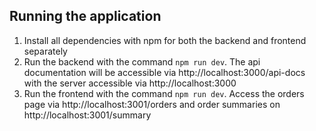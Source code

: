 ## Running the application
1. Install all dependencies with npm for both the backend and frontend separately
2. Run the backend with the command `npm run dev`. The api documentation will be accessible via http://localhost:3000/api-docs with the server accessible via http://localhost:3000
3. Run the frontend with the command `npm run dev`. Access the orders page via http://localhost:3001/orders and order summaries on http://localhost:3001/summary